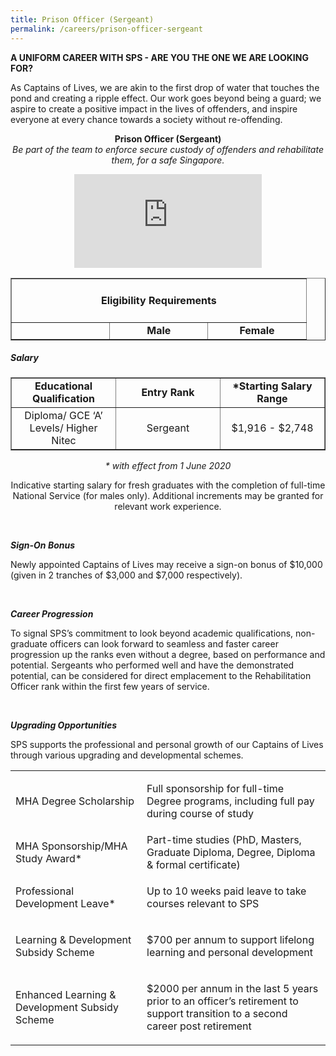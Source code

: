 ```yaml
---
title: Prison Officer (Sergeant)
permalink: /careers/prison-officer-sergeant
---
```

<p><strong>A UNIFORM CAREER WITH SPS - ARE YOU THE ONE WE ARE LOOKING FOR?</strong></p>
<p class="copytext">As Captains of Lives, we are akin to the first drop of water that touches the pond and creating a ripple effect. Our work goes beyond being a guard; we aspire to create&nbsp;a positive impact in the lives of offenders, and inspire everyone at every chance towards a society without re-offending.</p>
<p style="text-align: center;"><strong>Prison Officer (Sergeant)</strong><br><em>Be part of the team to enforce secure custody of offenders and rehabilitate them, for a safe Singapore.</em></p>
<div style="text-align: center;"><iframe allowfullscreen="allowfullscreen" frameborder="0" src="https://www.youtube.com/embed/CshxKg00Oao" title="YouTube video player"></iframe>
<table border="1" style="border-collapse: collapse; width: 100%; height: 100px;">
<tbody>
<tr style="height: 46px;">
<td colspan="3" style="text-align: center; width: 99.9999%;">
<h4><strong>Eligibility Requirements</strong></h4>
</td>
</tr>
<tr style="height: 18px;">
<td style="width: 33.3333%; height: 18px;">&nbsp;</td>
<td style="width: 33.3333%; text-align: center; height: 18px;"><strong>Male</strong></td>
<td style="width: 33.3333%; text-align: center; height: 18px;"><strong>Female</strong></td>
</tr>
<tr style="height: 18px;">
<td style="width: 33.3333%; height: 18px;">PES Status</td>
<td style="width: 33.3333%; height: 18px;">PES B1 and Above</td>
<td style="width: 33.3333%; height: 18px;">Exempted</td>
</tr>
<tr style="height: 18px;">
<td style="width: 33.3333%; height: 18px; text-align: left;">Vision</td>
<td colspan="2" style="text-align: center; width: 66.6666%;">Normal Colour Vision</td>
</tr>
</tbody>
</table>
<h5 style="text-align: left;"><strong>Salary</strong></h5>
<table border="1" style="border-collapse: collapse; width: 100%;">
<tbody>
<tr>
<td style="width: 33.3333%; text-align: center;"><strong>Educational Qualification</strong></td>
<td style="width: 33.3333%; text-align: center;"><strong>Entry Rank</strong></td>
<td style="width: 33.3333%; text-align: center;"><strong>*Starting Salary Range</strong></td>
</tr>
<tr>
<td style="width: 33.3333%; text-align: center;">Diploma/ GCE ‘A’ Levels/ Higher Nitec</td>
<td style="width: 33.3333%; text-align: center;">Sergeant</td>
<td style="width: 33.3333%; text-align: center;">$1,916 - $2,748</td>
</tr>
</tbody>
</table>
<div class="container">
<p class="copytext"><em>* with effect from 1 June 2020</em></p>
<p class="copytext">Indicative starting salary for fresh graduates with the completion of full-time National Service (for males only). Additional increments may be granted for relevant work experience.</p>
<p class="copytext">&nbsp;</p>
</div>
<div class="container">
<p style="text-align: left;" class="subtitle"><strong><em>Sign-On Bonus</em></strong></p>
<p style="text-align: left;" class="copytext">Newly appointed Captains of Lives may receive a sign-on bonus of $10,000 (given in 2 tranches of $3,000 and $7,000 respectively).</p>
<p style="text-align: left;" class="copytext">&nbsp;</p>
</div>
<div class="container">
<p style="text-align: left;" class="subtitle"><strong><em>Career Progression</em></strong></p>
<p style="text-align: left;" class="copytext">To signal SPS’s commitment to look beyond academic qualifications, non-graduate officers can look forward to seamless and faster career progression up the ranks even without a degree, based on performance and potential. Sergeants who performed well and have the demonstrated potential, can be considered for direct emplacement to the Rehabilitation Officer rank within the first few years of service.</p>
<p style="text-align: left;" class="copytext">&nbsp;</p>
<p style="text-align: left;" class="subtitle"><em><strong>Upgrading Opportunities</strong></em></p>
<p style="text-align: left;" class="copytext">SPS supports the professional and personal growth of our Captains of Lives through various upgrading and developmental schemes.</p>
</div>
</div>
<table class="table">
<tbody>
<tr>
<td class="cellpadding">
<p>MHA Degree Scholarship</p>
</td>
<td class="cellpadding">
<p>Full sponsorship for full-time Degree programs, including full pay during course of study</p>
</td>
</tr>
<tr>
<td class="cellpadding">MHA Sponsorship/MHA Study Award*&nbsp;</td>
<td class="cellpadding">Part-time studies (PhD, Masters, Graduate Diploma, Degree, Diploma &amp; formal certificate)&nbsp;</td>
</tr>
<tr>
<td class="cellpadding">
<p>Professional Development Leave*</p>
</td>
<td class="cellpadding">
<p>Up to 10 weeks paid leave to take courses relevant to SPS</p>
</td>
</tr>
<tr>
<td class="cellpadding">
<p>Learning &amp; Development Subsidy Scheme</p>
</td>
<td class="cellpadding">
<p>$700 per annum to support lifelong learning and personal development</p>
</td>
</tr>
<tr>
<td class="cellpadding">
<p>Enhanced Learning &amp; Development Subsidy Scheme</p>
</td>
<td class="cellpadding">
<p>$2000 per annum in the last 5 years prior to an officer’s retirement to support transition to a second career post retirement</p>
</td>
</tr>
</tbody>
</table>
